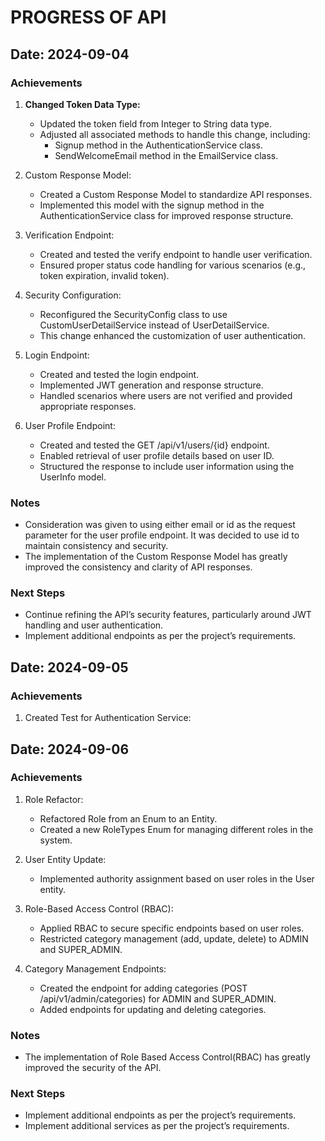 # PROGRESS OF API

## Date: 2024-09-04
### Achievements
1. **Changed Token Data Type:**
    - Updated the token field from Integer to String data type.
    - Adjusted all associated methods to handle this change, including:
      - Signup method in the AuthenticationService class. 
      - SendWelcomeEmail method in the EmailService class.

2. Custom Response Model:
   - Created a Custom Response Model to standardize API responses.
   - Implemented this model with the signup method in the AuthenticationService class for improved response structure.
   
3. Verification Endpoint:
   - Created and tested the verify endpoint to handle user verification.
   - Ensured proper status code handling for various scenarios (e.g., token expiration, invalid token).
   
4. Security Configuration:
   - Reconfigured the SecurityConfig class to use CustomUserDetailService instead of UserDetailService.
   - This change enhanced the customization of user authentication.
   
5. Login Endpoint:
   - Created and tested the login endpoint.
   - Implemented JWT generation and response structure.
   - Handled scenarios where users are not verified and provided appropriate responses.
   
6. User Profile Endpoint:
   - Created and tested the GET /api/v1/users/{id} endpoint.
   - Enabled retrieval of user profile details based on user ID.
   - Structured the response to include user information using the UserInfo model.
   
### Notes
   - Consideration was given to using either email or id as the request parameter for the user profile endpoint. It was decided to use id to maintain consistency and security.
   - The implementation of the Custom Response Model has greatly improved the consistency and clarity of API responses.
   
### Next Steps
   - Continue refining the API’s security features, particularly around JWT handling and user authentication.
   - Implement additional endpoints as per the project’s requirements.

## Date: 2024-09-05
### Achievements
1. Created Test for Authentication Service: 

## Date: 2024-09-06
### Achievements
1. Role Refactor:
   - Refactored Role from an Enum to an Entity.
   - Created a new RoleTypes Enum for managing different roles in the system.
   
2. User Entity Update:
   - Implemented authority assignment based on user roles in the User entity.
   
3. Role-Based Access Control (RBAC):
   - Applied RBAC to secure specific endpoints based on user roles.
   - Restricted category management (add, update, delete) to ADMIN and SUPER_ADMIN.

4. Category Management Endpoints:
   - Created the endpoint for adding categories (POST /api/v1/admin/categories) for ADMIN and SUPER_ADMIN.
   - Added endpoints for updating and deleting categories.

### Notes
- The implementation of Role Based Access Control(RBAC) has greatly improved the security of the API.

### Next Steps
- Implement additional endpoints as per the project’s requirements.
- Implement additional services as per the project’s requirements.